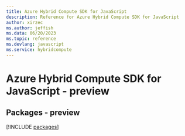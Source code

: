 ```yaml
---
title: Azure Hybrid Compute SDK for JavaScript
description: Reference for Azure Hybrid Compute SDK for JavaScript
author: xirzec
ms.author: jeffish
ms.data: 06/20/2023
ms.topic: reference
ms.devlang: javascript
ms.service: hybridcompute
---
```

# Azure Hybrid Compute SDK for JavaScript - preview
## Packages - preview
[!INCLUDE [packages](hybrid-compute-index.md)]
